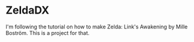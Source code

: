 # ZeldaDX
I'm following the tutorial on how to make Zelda: Link's Awakening by  Mille Boström. This is a project for that.
